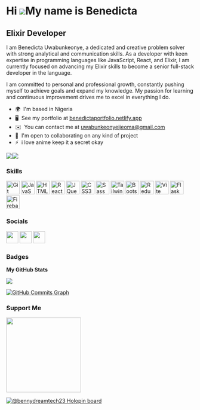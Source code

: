 Hi ![](https://user-images.githubusercontent.com/18350557/176309783-0785949b-9127-417c-8b55-ab5a4333674e.gif)My name is Benedicta
=================================================================================================================================

Elixir Developer
-------------

I am Benedicta Uwabunkeonye, a dedicated and creative problem solver with strong analytical and communication skills. As a developer with keen expertise in programming languages like JavaScript, React, and Elixir, I am currently focused on advancing my Elixir skills to become a senior full-stack developer in the language.

I am committed to personal and professional growth, constantly pushing myself to achieve goals and expand my knowledge. My passion for learning and continuous improvement drives me to excel in everything I do.

* 🌍  I'm based in Nigeria
* 🖥️  See my portfolio at [benedictaportfolio.netlify.app](https://bennyfolio.netlify.app)
* ✉️  You can contact me at [uwabunkeonyeijeoma@gmail.com](mailto:uwabunkeonyeijeoma@gmail.com)
* 🤝  I'm open to collaborating on any kind of project
* ⚡  i love anime keep it a secret okay

<a href="https://www.github.com/bennydreamtech23" target="_blank" rel="noreferrer"><img
src="https://img.shields.io/github/followers/bennydreamtech23?logo=github&style=for-the-badge&color=0891b2&labelColor=581c87" /></a><a href="https://www.twitter.com/bennydreams2326" target="_blank" rel="noreferrer"><img
src="https://img.shields.io/twitter/follow/bennydreams2326?logo=twitter&style=for-the-badge&color=0891b2&labelColor=581c87"
/></a>

### Skills


<p align="left">
<a href="https://git-scm.com/" target="_blank" rel="noreferrer"><img src="https://raw.githubusercontent.com/danielcranney/readme-generator/main/public/icons/skills/git-colored.svg" width="36" height="36" alt="Git" /></a>
<a href="https://developer.mozilla.org/en-US/docs/Web/JavaScript" target="_blank" rel="noreferrer"><img src="https://raw.githubusercontent.com/danielcranney/readme-generator/main/public/icons/skills/javascript-colored.svg" width="36" height="36" alt="JavaScript" /></a>
<a href="https://developer.mozilla.org/en-US/docs/Glossary/HTML5" target="_blank" rel="noreferrer"><img src="https://raw.githubusercontent.com/danielcranney/readme-generator/main/public/icons/skills/html5-colored.svg" width="36" height="36" alt="HTML5" /></a>
<a href="https://reactjs.org/" target="_blank" rel="noreferrer"><img src="https://raw.githubusercontent.com/danielcranney/readme-generator/main/public/icons/skills/react-colored.svg" width="36" height="36" alt="React" /></a>
<a href="https://jquery.com/" target="_blank" rel="noreferrer"><img src="https://raw.githubusercontent.com/danielcranney/readme-generator/main/public/icons/skills/jquery-colored.svg" width="36" height="36" alt="JQuery" /></a>
<a href="https://www.w3.org/TR/CSS/#css" target="_blank" rel="noreferrer"><img src="https://raw.githubusercontent.com/danielcranney/readme-generator/main/public/icons/skills/css3-colored.svg" width="36" height="36" alt="CSS3" /></a>
<a href="https://sass-lang.com/" target="_blank" rel="noreferrer"><img src="https://raw.githubusercontent.com/danielcranney/readme-generator/main/public/icons/skills/sass-colored.svg" width="36" height="36" alt="Sass" /></a>
<a href="https://tailwindcss.com/" target="_blank" rel="noreferrer"><img src="https://raw.githubusercontent.com/danielcranney/readme-generator/main/public/icons/skills/tailwindcss-colored.svg" width="36" height="36" alt="TailwindCSS" /></a>
<a href="https://getbootstrap.com/" target="_blank" rel="noreferrer"><img src="https://raw.githubusercontent.com/danielcranney/readme-generator/main/public/icons/skills/bootstrap-colored.svg" width="36" height="36" alt="Bootstrap" /></a>
<a href="https://redux.js.org/" target="_blank" rel="noreferrer"><img src="https://raw.githubusercontent.com/danielcranney/readme-generator/main/public/icons/skills/redux-colored.svg" width="36" height="36" alt="Redux" /></a>
<a href="https://vitejs.dev/" target="_blank" rel="noreferrer"><img src="https://raw.githubusercontent.com/danielcranney/readme-generator/main/public/icons/skills/vite-colored.svg" width="36" height="36" alt="Vite" /></a>
<a href="https://flask.palletsprojects.com/en/2.0.x/" target="_blank" rel="noreferrer"><img src="https://raw.githubusercontent.com/danielcranney/readme-generator/main/public/icons/skills/flask-colored.svg" width="36" height="36" alt="Flask" /></a>
<a href="https://firebase.google.com/" target="_blank" rel="noreferrer"><img src="https://raw.githubusercontent.com/danielcranney/readme-generator/main/public/icons/skills/firebase-colored.svg" width="36" height="36" alt="Firebase" /></a>
</p>


### Socials

<p align="left"> <a href="https://www.github.com/bennydreamtech23" target="_blank" rel="noreferrer"><img src="https://raw.githubusercontent.com/danielcranney/readme-generator/main/public/icons/socials/github.svg" width="32" height="32" /></a> <a href="https://www.linkedin.com/in/uwabunkeonye-ijeoma-1942a71b9" target="_blank" rel="noreferrer"><img src="https://raw.githubusercontent.com/danielcranney/readme-generator/main/public/icons/socials/linkedin.svg" width="32" height="32" /></a> <a href="https://www.twitter.com/bennydreams2326" target="_blank" rel="noreferrer"><img src="https://raw.githubusercontent.com/danielcranney/readme-generator/main/public/icons/socials/twitter.svg" width="32" height="32" /></a></p>

### Badges

<b>My GitHub Stats</b>

<a href="http://www.github.com/bennydreamtech23"><img src="https://github-readme-streak-stats.herokuapp.com/?user=bennydreamtech23&stroke=ffffff&background=581c87&ring=ffffff&fire=ffffff&currStreakNum=ffffff&currStreakLabel=ffffff&sideNums=ffffff&sideLabels=ffffff&dates=ffffff&hide_border=true" /></a>

<a href="http://www.github.com/bennydreamtech23"><img src="https://github-readme-activity-graph.cyclic.app/graph?username=bennydreamtech23&bg_color=581c87&color=ffffff&line=0891b2&point=ffffff&area_color=581c87&area=true&hide_border=true&custom_title=GitHub%20Commits%20Graph" alt="GitHub Commits Graph" /></a>


### Support Me

<a href="https://www.buymeacoffee.com/uwabunkeonP"><img src="https://cdn.buymeacoffee.com/buttons/v2/default-yellow.png" width="200" /></a>


[![@bennydreamtech23 Holopin board](https://holopin.io/api/user/board?user=bennydreamtech23)](https://holopin.io/@bennydreamtech23)
<!---
bennydreamtech23/bennydreamtech a ✨ special ✨ repository because its `README.md` (this file) appears on your GitHub profile.
You can click the Preview link to take a look at your changes.
--->
